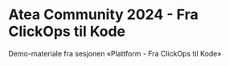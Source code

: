 # Atea Community 2024 - Fra ClickOps til Kode

Demo-materiale fra sesjonen «Plattform - Fra ClickOps til Kode»
